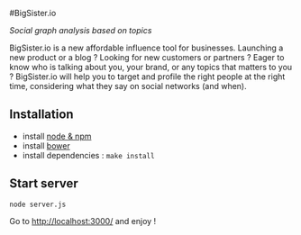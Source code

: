 #BigSister.io

*Social graph analysis based on topics*

BigSister.io is a new affordable influence tool for businesses. Launching a new product or a blog ? Looking for new customers or partners ? Eager to know who is talking about you, your brand, or any topics that matters to you ? BigSister.io will help you to target and profile the right people at the right time, considering what they say on social networks (and when).


## Installation

* install [node & npm](http://www.nodejs.org/)
* install [bower](https://github.com/twitter/bower)
* install dependencies : `make install`

## Start server

`node server.js`

Go to [http://localhost:3000/](http://localhost:3000/) and enjoy !